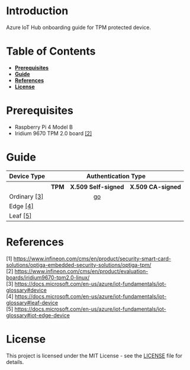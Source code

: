 # Introduction

Azure IoT Hub onboarding guide for TPM protected device.

# Table of Contents

- **[Prerequisites](#prerequisites)**
- **[Guide](#guide)**
- **[References](#references)**
- **[License](#license)**

# Prerequisites

- Raspberry Pi 4 Model B
- Iridium 9670 TPM 2.0 board [[2]](#2)

# Guide

<table>
<tr>
    <th>Device Type</th>
    <th colspan="3">Authentication Type</th>
</tr>
<tr>
    <th></th>
    <th>TPM</th>
    <th>X.509 Self-signed</th>
    <th>X.509 CA-signed</th>
</tr>
<tr>
    <td>Ordinary <a href="#3">[3]</a></td>
    <td></td>
    <td style="text-align:center"><a href="docs/2.md">go</a></td>
    <td></td>
</tr>
<tr>
    <td>Edge <a href="#4">[4]</a></td>
    <td></td>
    <td></td>
    <td></td>
</tr>
<tr>
    <td>Leaf <a href="#5">[5]</a></td>
    <td></td>
    <td></td>
    <td></td>
</tr>
</table>

# References

<a id="1">[1] https://www.infineon.com/cms/en/product/security-smart-card-solutions/optiga-embedded-security-solutions/optiga-tpm/</a> <br>
<a id="2">[2] https://www.infineon.com/cms/en/product/evaluation-boards/iridium9670-tpm2.0-linux/</a> <br>
<a id="3">[3] https://docs.microsoft.com/en-us/azure/iot-fundamentals/iot-glossary#device</a> <br>
<a id="4">[4] https://docs.microsoft.com/en-us/azure/iot-fundamentals/iot-glossary#leaf-device</a> <br>
<a id="5">[5] https://docs.microsoft.com/en-us/azure/iot-fundamentals/iot-glossary#iot-edge-device</a> <br>

# License

This project is licensed under the MIT License - see the [LICENSE](LICENSE) file for details.


